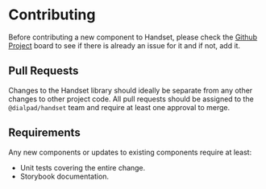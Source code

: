 # Contributing

Before contributing a new component to Handset, please check the [Github Project][project] board to see if there is already an issue for it and if not, add it.

## Pull Requests

Changes to the Handset library should ideally be separate from any other changes to other project code. All pull requests should be assigned to the `@dialpad/handset` team and require at least one approval to merge.

## Requirements

Any new components or updates to existing components require at least:

- Unit tests covering the entire change.
- Storybook documentation.

[project]: https://github.com/dialpad/firespotter/projects/1

